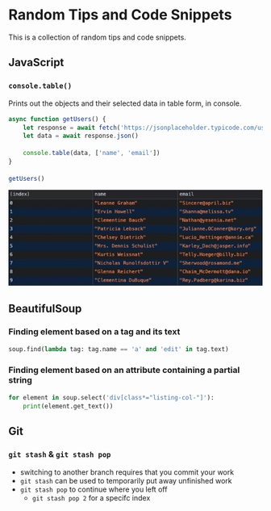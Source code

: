 # Random Tips and Code Snippets
This is a collection of random tips and code snippets.

## JavaScript
### `console.table()`
Prints out the objects and their selected data in table form, in console.
```js
async function getUsers() {
    let response = await fetch('https://jsonplaceholder.typicode.com/users')
    let data = await response.json()
    
    console.table(data, ['name', 'email'])
}

getUsers()
```
![console-table](./images/console-table.jpg)

## BeautifulSoup

### Finding element based on a tag and its text
```python
soup.find(lambda tag: tag.name == 'a' and 'edit' in tag.text) 
```

### Finding element based on an attribute containing a partial string
```python
for element in soup.select('div[class*="listing-col-"]'):
    print(element.get_text())
```

## Git

### `git stash` & `git stash pop`
* switching to another branch requires that you commit your work
* `git stash` can be used to temporarily put away unfinished work
* `git stash pop` to continue where you left off
    * `git stash pop 2` for a specifc index
